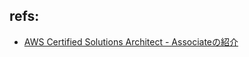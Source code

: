 ## refs:

- [AWS Certified Solutions Architect - Associateの紹介](https://aws.amazon.com/jp/certification/certified-solutions-architect-associate/)
